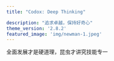 ```yaml
---
title: "Codox: Deep Thinking"

description: "追求卓越，保持好奇心"
theme_version: '2.8.2'
featured_image: 'img/newman-1.jpeg'
---
```

全面发展才是硬道理，昆虫才讲究技能专一
